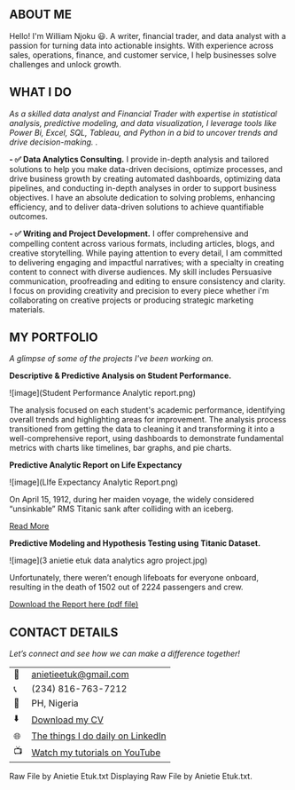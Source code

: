 
<!--Section 1: Introduce your self-->
## ABOUT ME

Hello! I'm William Njoku 😃. A writer, financial trader, and data analyst with a passion for turning data into actionable insights. With experience across sales, operations, finance, and customer service, I help businesses solve challenges and unlock growth.


<!--Mention your top/relevant skills here - core and soft skills-->
## WHAT I DO 

*As a skilled data analyst and Financial Trader with expertise in statistical analysis, predictive modeling, and data visualization, I leverage tools like Power Bi, Excel, SQL, Tableau, and Python in a bid to uncover trends and drive decision-making. .*

**- ✅ Data Analytics Consulting.**
I provide in-depth analysis and tailored solutions to help you make data-driven decisions, optimize processes, and drive business growth by creating automated dashboards, optimizing data pipelines, and conducting in-depth analyses in order to support business objectives. I have an absolute dedication to solving problems, enhancing efficiency, and to deliver data-driven solutions to achieve quantifiable outcomes.

**- ✅ Writing and Project Development.**
I offer comprehensive and compelling content across various formats, including articles, blogs, and creative storytelling. While paying attention to every detail, I am committed to delivering engaging and impactful narratives; with a specialty in creating content to connect with diverse audiences. My skill includes Persuasive communication, proofreading and editing to ensure consistency and clarity. I focus on providing creativity and precision to every piece whether i'm collaborating on creative projects or producing strategic marketing materials.

<!--Section 2: List 3-4 key projects-->
## MY PORTFOLIO 

*A glimpse of some of the projects I've been working on.*

**Descriptive & Predictive Analysis on Student Performance.**

![image](Student Performance Analytic report.png)

The analysis focused on each student's academic performance, identifying overall trends and highlighting areas for improvement.
The analysis process transitioned from getting the data to cleaning it and transforming it into a well-comprehensive report, using dashboards to demonstrate fundamental metrics with charts like timelines, bar graphs, and pie charts.


**Predictive Analytic Report on Life Expectancy**

![image](LIfe Expectancy Analytic Report.png)




On April 15, 1912, during her maiden voyage, the widely considered “unsinkable” RMS Titanic sank after colliding with an iceberg. 

[Read More](https://www.linkedin.com/pulse/predictive-modeling-hypothesis-testing-using-titanic-dataset-anietie/)

**Predictive Modeling and Hypothesis Testing using Titanic Dataset.**

![image](3 anietie etuk data analytics agro project.jpg)

Unfortunately, there weren’t enough lifeboats for everyone onboard, resulting in the death of 1502 out of 2224 passengers and crew. 

<a href="17 How to Present Data to Executives by Anietie Etuk.pdf">Download the Report here (pdf file)</a>


## CONTACT DETAILS

*Let’s connect and see how we can make a difference together!*
<table>
  <tbody>
    <tr>
      <td>📧</td>
      <td><a href="mailto:anietieetuk@gmail.com">anietieetuk@gmail.com</a></td>
    </tr>
    <tr>
      <td>📞</td>
      <td>(234) 816-763-7212</td>
    </tr>
    <tr>
      <td>📍</td>
      <td>PH, Nigeria</td>
    </tr>
    <tr>
      <td>⬇️</td>
      <td><a href="https://etuk123456.github.io/portfolio1/docs/Profile.pdf">Download my CV</a></td>
    </tr>
    <tr>
      <td>🌐</td>
      <td><a href="https://linkedin.com/in/etukanietie">The things I do daily on LinkedIn</a></td>
    </tr>
    <tr>
      <td>📺</td>
      <td><a href="https://www.youtube.com/@LearnwithEtuk">Watch my tutorials on YouTube</a></td>
    </tr>
  </tbody>
</table>

   




Raw File by Anietie Etuk.txt
Displaying Raw File by Anietie Etuk.txt.
